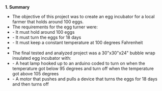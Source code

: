<b>1. Summary</b>

<ul>

<li>The objective of this project was to create an egg incubator for a local farmer that holds around 100 eggs.</li>
<li>The requirements for the egg turner were:</li>
<li>- It must hold around 100 eggs</li>
<li>- It must turn the eggs for 18 days</li>
<li>- It must keep a constant temperature at 100 degrees Fahrenheit<li/>
<li>The final tested and analyzed project was a 30"x30"x24" bubble wrap insulated egg incubator with:</li>
<li>- A heat lamp hooked up to an arduino coded to turn on when the temperature got below 95 degrees and turn off when the temperature got above 105 degrees</li>
<li>- A motor that pushes and pulls a device that turns the eggs for 18 days and then turns off</li>

 



</ul>
